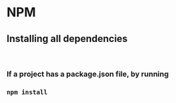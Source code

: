 <h1>NPM</h1>
<h2>Installing all dependencies</h2>
</br>
<h3>If a project has a package.json file, by running<h3>
<code>npm install</code>
